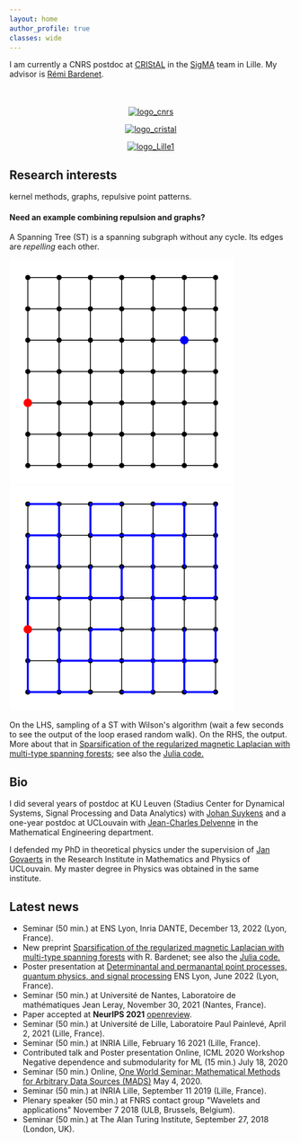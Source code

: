```yaml
---
layout: home
author_profile: true
classes: wide
---
```


I am currently a CNRS postdoc at [CRIStAL](https://www.cristal.univ-lille.fr/) in the [SigMA](https://www.cristal.univ-lille.fr/?rubrique27&eid=30) team in Lille. My advisor is [Rémi Bardenet](https://rbardenet.github.io/).

<div align="middle" style="margin-top: 50px">
  <a href="http://www.cnrs.fr/en"><img class='logo' alt="logo_cnrs" src="assets/images/logo_cnrs.png" align="bottom" style="width:100px;height:100px;"></a>

  <a href="https://www.cristal.univ-lille.fr/en"><img class='logo' alt="logo_cristal" src="assets/images/logo_cristal.png" align="bottom" style="width:260px;height:90px;"></a>

  <a href="https://www.univ-lille.fr/home/"> <img class='logo' alt="logo_Lille1" src="assets/images/logo_ulille.png" align="bottom" style="width:270px;height:90px;"></a>
</div>

## Research interests

kernel methods, graphs, repulsive point patterns. 

#### Need an example combining repulsion and graphs?

A Spanning Tree (ST) is a spanning subgraph without any cycle. 
Its edges are *repelling* each other.

![](assets/images/ST_grid.gif)
![](assets/images/ST_111.png)

On the LHS, sampling of a ST with Wilson's algorithm (wait a few seconds to see the output of the loop erased random walk). On the RHS, the output.
More about that in [Sparsification of the regularized magnetic Laplacian
with multi-type spanning forests](http://arxiv.org/abs/2208.14797); see also the [Julia code.](https://github.com/For-a-few-DPPs-more/MagneticLaplacianSparsifier.jl)


## Bio

I did several years of postdoc at KU Leuven (Stadius Center for Dynamical Systems, Signal Processing and Data Analytics)  with [Johan Suykens](https://www.esat.kuleuven.be/sista/members/suykens.html) and a one-year postdoc at UCLouvain with [Jean-Charles Delvenne](https://perso.uclouvain.be/jean-charles.delvenne/welcome.html) in the Mathematical Engineering department.

I defended my PhD in theoretical physics under the supervision of [Jan Govaerts](https://cp3.irmp.ucl.ac.be/public/member/17) in the Research Institute in Mathematics and Physics of UCLouvain. My master degree in Physics was obtained in the same institute.

## Latest news
* Seminar (50 min.) at ENS Lyon, Inria DANTE, December 13, 2022 (Lyon, France).
* New preprint [Sparsification of the regularized magnetic Laplacian
with multi-type spanning forests](http://arxiv.org/abs/2208.14797) with R. Bardenet; see also the [Julia code.](https://github.com/For-a-few-DPPs-more/MagneticLaplacianSparsifier.jl)
* Poster presentation at [Determinantal and permanantal point processes, quantum physics, and signal processing](https://indico.in2p3.fr/event/25182/) ENS Lyon, June 2022 (Lyon, France).
* Seminar (50 min.) at Université de Nantes, Laboratoire de mathématiques Jean Leray, November 30, 2021 (Nantes, France).
* Paper accepted at **NeurIPS 2021** [openreview](https://openreview.net/forum?id=MGHO3xLMohC).
* Seminar (50 min.) at Université de Lille, Laboratoire Paul Painlevé, April 2, 2021 (Lille, France).
* Seminar (50 min.) at INRIA Lille, February 16 2021 (Lille, France).
* Contributed talk and Poster presentation Online, ICML 2020 Workshop Negative dependence and submodularity for ML (15 min.) July 18, 2020
* Seminar (50 min.) Online, [One World Seminar: Mathematical Methods for Arbitrary Data Sources (MADS)](http://www.nonlocal-methods.eu/oneworld/talks/2020/05/04/session-2.html) May 4, 2020.
* Seminar (50 min.) at INRIA Lille, September 11 2019 (Lille, France).
* Plenary speaker (50 min.) at FNRS contact group "Wavelets and applications" November 7 2018 (ULB, Brussels, Belgium).
* Seminar (50 min.) at The Alan Turing Institute, September 27, 2018 (London, UK).

